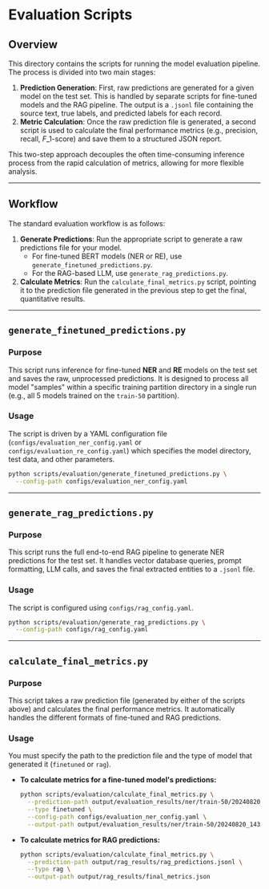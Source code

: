 # Evaluation Scripts

## Overview

This directory contains the scripts for running the model evaluation pipeline. The process is divided into two main stages:

1.  **Prediction Generation**: First, raw predictions are generated for a given model on the test set. This is handled by separate scripts for fine-tuned models and the RAG pipeline. The output is a `.jsonl` file containing the source text, true labels, and predicted labels for each record.
2.  **Metric Calculation**: Once the raw prediction file is generated, a second script is used to calculate the final performance metrics (e.g., precision, recall, $F\_1$-score) and save them to a structured JSON report.

This two-step approach decouples the often time-consuming inference process from the rapid calculation of metrics, allowing for more flexible analysis.

-----

## Workflow

The standard evaluation workflow is as follows:

1.  **Generate Predictions**: Run the appropriate script to generate a raw predictions file for your model.
      * For fine-tuned BERT models (NER or RE), use `generate_finetuned_predictions.py`.
      * For the RAG-based LLM, use `generate_rag_predictions.py`.
2.  **Calculate Metrics**: Run the `calculate_final_metrics.py` script, pointing it to the prediction file generated in the previous step to get the final, quantitative results.

-----

## `generate_finetuned_predictions.py`

### Purpose

This script runs inference for fine-tuned **NER** and **RE** models on the test set and saves the raw, unprocessed predictions. It is designed to process all model "samples" within a specific training partition directory in a single run (e.g., all 5 models trained on the `train-50` partition).

### Usage

The script is driven by a YAML configuration file (`configs/evaluation_ner_config.yaml` or `configs/evaluation_re_config.yaml`) which specifies the model directory, test data, and other parameters.

```bash
python scripts/evaluation/generate_finetuned_predictions.py \
  --config-path configs/evaluation_ner_config.yaml
```

-----

## `generate_rag_predictions.py`

### Purpose

This script runs the full end-to-end RAG pipeline to generate NER predictions for the test set. It handles vector database queries, prompt formatting, LLM calls, and saves the final extracted entities to a `.jsonl` file.

### Usage

The script is configured using `configs/rag_config.yaml`.

```bash
python scripts/evaluation/generate_rag_predictions.py \
  --config-path configs/rag_config.yaml
```

-----

## `calculate_final_metrics.py`

### Purpose

This script takes a raw prediction file (generated by either of the scripts above) and calculates the final performance metrics. It automatically handles the different formats of fine-tuned and RAG predictions.

### Usage

You must specify the path to the prediction file and the type of model that generated it (`finetuned` or `rag`).

  - **To calculate metrics for a fine-tuned model's predictions:**

    ```bash
    python scripts/evaluation/calculate_final_metrics.py \
      --prediction-path output/evaluation_results/ner/train-50/20240820_143000/raw_predictions_sample-1.jsonl \
      --type finetuned \
      --config-path configs/evaluation_ner_config.yaml \
      --output-path output/evaluation_results/ner/train-50/20240820_143000/final_metrics_sample-1.json
    ```

  - **To calculate metrics for RAG predictions:**

    ```bash
    python scripts/evaluation/calculate_final_metrics.py \
      --prediction-path output/rag_results/rag_predictions.jsonl \
      --type rag \
      --output-path output/rag_results/final_metrics.json
    ```